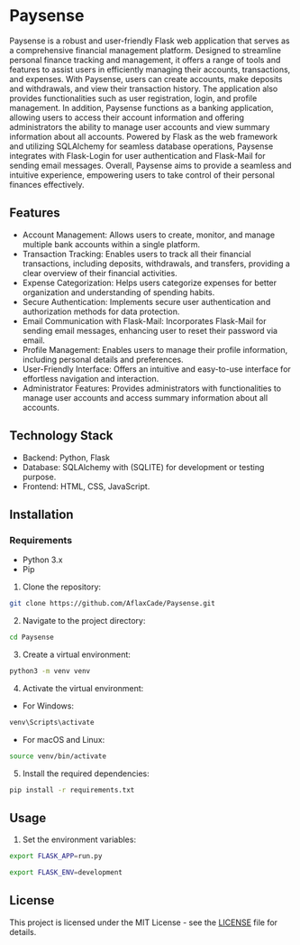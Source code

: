 # Paysense

Paysense is a robust and user-friendly Flask web application that serves as a comprehensive financial management platform. Designed to streamline personal finance tracking and management, it offers a range of tools and features to assist users in efficiently managing their accounts, transactions, and expenses. With Paysense, users can create accounts, make deposits and withdrawals, and view their transaction history. The application also provides functionalities such as user registration, login, and profile management. In addition, Paysense functions as a banking application, allowing users to access their account information and offering administrators the ability to manage user accounts and view summary information about all accounts. Powered by Flask as the web framework and utilizing SQLAlchemy for seamless database operations, Paysense integrates with Flask-Login for user authentication and Flask-Mail for sending email messages. Overall, Paysense aims to provide a seamless and intuitive experience, empowering users to take control of their personal finances effectively.

## Features

- Account Management: Allows users to create, monitor, and manage multiple bank accounts within a single platform.
- Transaction Tracking: Enables users to track all their financial transactions, including deposits, withdrawals, and transfers, providing a clear overview of their financial activities.
- Expense Categorization: Helps users categorize expenses for better organization and understanding of spending habits.
- Secure Authentication: Implements secure user authentication and authorization methods for data protection.
- Email Communication with Flask-Mail: Incorporates Flask-Mail for sending email messages, enhancing user to reset their password via email.
- Profile Management: Enables users to manage their profile information, including personal details and preferences.
- User-Friendly Interface: Offers an intuitive and easy-to-use interface for effortless navigation and interaction.
- Administrator Features: Provides administrators with functionalities to manage user accounts and access summary information about all accounts.

## Technology Stack

- Backend: Python, Flask
- Database: SQLAlchemy with (SQLITE) for development or testing purpose.
- Frontend: HTML, CSS, JavaScript.

## Installation

### Requirements

- Python 3.x
- Pip

1. Clone the repository:

```bash
git clone https://github.com/AflaxCade/Paysense.git
```

2. Navigate to the project directory:

```bash
cd Paysense
```

3. Create a virtual environment:

```bash
python3 -m venv venv
```

4. Activate the virtual environment:

- For Windows:

```bash
venv\Scripts\activate
```

- For macOS and Linux:

```bash
source venv/bin/activate
```

5. Install the required dependencies:

```bash
pip install -r requirements.txt
```

## Usage

1. Set the environment variables:

```bash
export FLASK_APP=run.py
```

```bash
export FLASK_ENV=development
```








## License
This project is licensed under the MIT License - see the [LICENSE](LICENSE) file for details.

